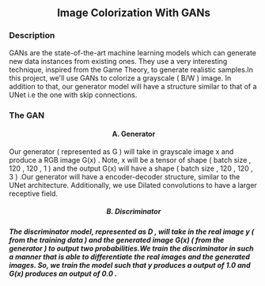 <div align='center'>
  <h2>Image Colorization With GANs</h2>
  </div>
 


<h3>Description</h3>
  
  </div>
 GANs are the state-of-the-art machine learning models which can generate new data instances from existing ones. They use a very interesting technique, inspired from the Game   Theory, to generate realistic samples.In this project, we'll use GANs to colorize a grayscale ( B/W ) image. In addition to that, our generator model will have a structure similar to that of a UNet i.e the one with skip connections.
 </div>



 <h3>The GAN</h3>
 <div>
  <h4 align="center">A. Generator</h4>
<div>Our generator ( represented as  G  ) will take in grayscale image  x  and produce a RGB image  G(x) . Note,  x  will be a tensor of shape  ( batch size , 120 , 120 , 1 ) and the output  G(x)  will have a shape  ( batch size , 120 , 120 , 3 ) .Our generator will have a encoder-decoder structure, similar to the UNet architecture. Additionally, we use Dilated convolutions to have a larger receptive field.<div>


<h5 align="center">B. Discriminator<h5>
  <div>The discriminator model, represented as  D , will take in the real image  y  ( from the training data ) and the generated image  G(x)  ( from the generator ) to output two probabilities.We train the discriminator in such a manner that is able to differentiate the real images and the generated images. So, we train the model such that  y  produces a output of  1.0  and  G(x)  produces an output of  0.0 .<div>
  </div>
  
  


